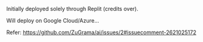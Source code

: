 Initially deployed solely through Replit (credits over).

Will deploy on Google Cloud/Azure...


Refer: https://github.com/ZuGrama/ai/issues/2#issuecomment-2621025172
